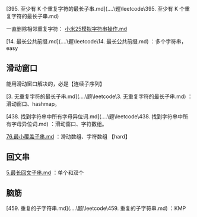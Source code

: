  [395. 至少有 K 个重复字符的最长子串.md](..\..\题\leetcode\395. 至少有 K 个重复字符的最长子串.md) 

一直删除相邻重复字符： [小米25模拟字符串操作.md](..\..\题\笔试\真题\小米25模拟字符串操作.md) 





 [14. 最长公共前缀.md](..\..\题\leetcode\14. 最长公共前缀.md) ：多个字符串，easy



## 滑动窗口

能用滑动窗口解决的，必是【连续子序列】

 [3. 无重复字符的最长子串.md](..\..\题\leetcode\3. 无重复字符的最长子串.md) ：滑动窗口、hashmap。

 [438. 找到字符串中所有字母异位词.md](..\..\题\leetcode\438. 找到字符串中所有字母异位词.md) ：滑动窗口、字符数组。

 [76.最小覆盖子串.md](..\..\题\leetcode\76.最小覆盖子串.md) ：滑动数组、字符数组 【hard】

## 回文串

 [5.最长回文子串.md](..\..\题\leetcode\5.最长回文子串.md) ：单个和双个 

## 脑筋

[459. 重复的子字符串.md](..\..\题\leetcode\459. 重复的子字符串.md) ：KMP
